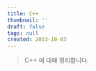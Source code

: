 ```yaml
---
title: C++
thumbnail: ''
draft: false
tags: null
created: 2023-10-03
---
```



 > 
 > C++ 에 대해 정리합니다.
